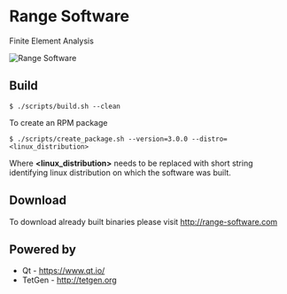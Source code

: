 # Range Software
Finite Element Analysis

![Range Software](http://www.range-software.com/files/common/Range3-CFD.png)

## Build
```
$ ./scripts/build.sh --clean
```
To create an RPM package 
```
$ ./scripts/create_package.sh --version=3.0.0 --distro=<linux_distribution>
```
Where **<linux_distribution>** needs to be replaced with short string identifying linux distribution on which the software was built.

## Download
To download already built binaries please visit http://range-software.com

## Powered by

* Qt - https://www.qt.io/
* TetGen - http://tetgen.org

